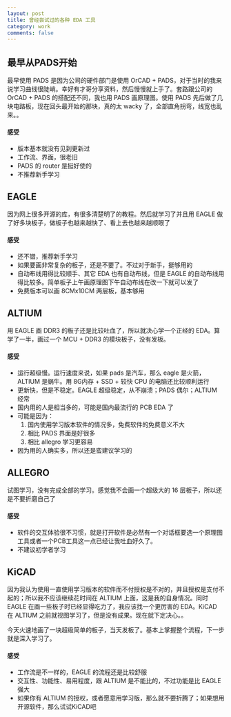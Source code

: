 ```yaml
---
layout: post
title: 曾经尝试过的各种 EDA 工具
category: work
comments: false
---
```


## 最早从PADS开始

最早使用 PADS 是因为公司的硬件部门是使用 OrCAD + PADS，对于当时的我来说学习曲线很陡峭。幸好有才哥分享资料，然后慢慢就上手了。套路跟公司的 OrCAD + PADS 的搭配还不同，我也用 PADS 画原理图。使用 PADS 先后做了几块电路板，现在回头最开始的那块，真的太 wacky 了，全部直角拐弯，线宽也乱来。。

#### 感受

* 版本基本就没有见到更新过
* 工作流、界面，很老旧
* PADS 的 router 是挺好使的
* 不推荐新手学习

## EAGLE

因为网上很多开源的库，有很多清楚明了的教程。然后就学习了并且用 EAGLE 做了好多块板子，做板子也越来越快了、看上去也越来越顺眼了

#### 感受

* 还不错，推荐新手学习
* 如果要画非常复杂的板子，还是不要了。不过对于新手，挺够用的
* 自动布线用得比较顺手、其它 EDA 也有自动布线，但是 EAGLE 的自动布线用得比较多。简单板子上午画原理图下午自动布线在改一下就可以发了
* 免费版本可以画 8CMx10CM 两层板，基本够用

## ALTIUM

用 EAGLE 画 DDR3 的板子还是比较吐血了，所以就决心学一个正经的 EDA。算学了一半，画过一个 MCU + DDR3 的模块板子，没有发板。

#### 感受

* 运行超级慢。运行速度来说，如果 pads 是汽车，那么 eagle 是火箭，ALTIUM 是蜗牛。用 8G内存 + SSD + 较快 CPU 的电脑还比较顺利运行
* 更新快，但是不稳定。EAGLE 超级稳定，从不崩溃；PADS 偶尔；ALTIUM 经常
* 国内用的人是相当多的，可能是国内最流行的 PCB EDA 了
* 可能是因为：
  1. 国内使用学习版本软件的情况多，免费软件的免费意义不大
  2. 相比 PADS 界面是好很多
  3. 相比 allegro 学习更容易
* 因为用的人确实多，所以还是蛮建议学习的


## ALLEGRO

试图学习，没有完成全部的学习。感觉我不会画一个超级大的 16 层板子，所以还是不要折磨自己了

#### 感受

* 软件的交互体验很不习惯，就是打开软件是必然有一个对话框要选一个原理图工具或者一个PCB工具这一点已经让我吐血好久了。
* 不建议初学者学习

## KiCAD

因为我认为使用一直使用学习版本的软件而不付授权是不对的，并且授权是支付不起的；所以我不应该继续花时间在 ALTIUM 上面，这是我的自身情况。同时 EAGLE 在画一些板子时已经显得吃力了，我应该找一个更厉害的 EDA。KiCAD 在 ALTIUM 之前就视图学习了，但是没有成果。现在就下定决心。。

今天火速地画了一块超级简单的板子，当天发板了。基本上掌握整个流程，下一步就是深入学习了。

#### 感受

* 工作流是不一样的，EAGLE 的流程还是比较舒服
* 交互性、功能性、易用程度，跟 ALTIUM 是不能比的，不过功能是比 EAGLE 强大
* 如果你有 ALTIUM 的授权，或者愿意用学习版，那么就不要折腾了；如果想用开源软件，那么试试KiCAD吧

